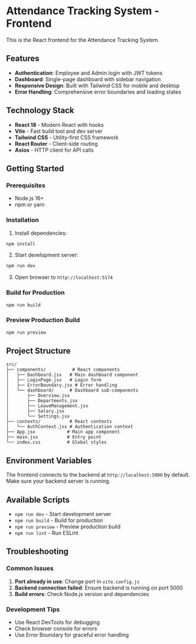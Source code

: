 # Attendance Tracking System - Frontend

This is the React frontend for the Attendance Tracking System.

## Features

- **Authentication**: Employee and Admin login with JWT tokens
- **Dashboard**: Single-page dashboard with sidebar navigation
- **Responsive Design**: Built with Tailwind CSS for mobile and desktop
- **Error Handling**: Comprehensive error boundaries and loading states

## Technology Stack

- **React 18** - Modern React with hooks
- **Vite** - Fast build tool and dev server
- **Tailwind CSS** - Utility-first CSS framework
- **React Router** - Client-side routing
- **Axios** - HTTP client for API calls

## Getting Started

### Prerequisites

- Node.js 16+ 
- npm or yarn

### Installation

1. Install dependencies:
```bash
npm install
```

2. Start development server:
```bash
npm run dev
```

3. Open browser to `http://localhost:5174`

### Build for Production

```bash
npm run build
```

### Preview Production Build

```bash
npm run preview
```

## Project Structure

```
src/
├── components/          # React components
│   ├── Dashboard.jsx   # Main dashboard component
│   ├── LoginPage.jsx   # Login form
│   ├── ErrorBoundary.jsx # Error handling
│   └── dashboard/      # Dashboard sub-components
│       ├── Overview.jsx
│       ├── Departments.jsx
│       ├── LeaveManagement.jsx
│       ├── Salary.jsx
│       └── Settings.jsx
├── contexts/           # React contexts
│   └── AuthContext.jsx # Authentication context
├── App.jsx            # Main app component
├── main.jsx           # Entry point
└── index.css          # Global styles
```

## Environment Variables

The frontend connects to the backend at `http://localhost:5000` by default. Make sure your backend server is running.

## Available Scripts

- `npm run dev` - Start development server
- `npm run build` - Build for production
- `npm run preview` - Preview production build
- `npm run lint` - Run ESLint

## Troubleshooting

### Common Issues

1. **Port already in use**: Change port in `vite.config.js`
2. **Backend connection failed**: Ensure backend is running on port 5000
3. **Build errors**: Check Node.js version and dependencies

### Development Tips

- Use React DevTools for debugging
- Check browser console for errors
- Use Error Boundary for graceful error handling
